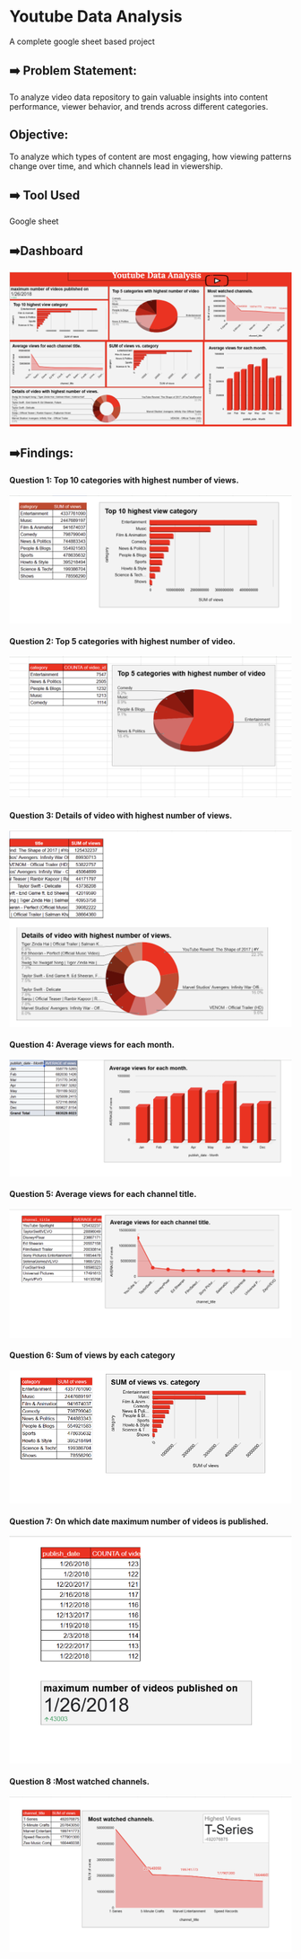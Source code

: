 
# Youtube Data Analysis 
A complete google sheet based project  

## ➡️ Problem Statement:
To analyze video data repository to gain valuable insights into content performance, viewer behavior, and trends across different categories.
## Objective:
To analyze which types of content are most engaging, how viewing patterns change over time, and which channels lead in viewership.

## ➡️ Tool Used 
Google sheet 

## ➡️Dashboard 
![img](https://github.com/AnkitRangari/Youtube-data-analysis-/blob/main/YT%20Dashboard.png)

## ➡️Findings:
#### Question 1: Top 10 categories with highest number of views.

![img](https://github.com/AnkitRangari/Youtube-data-analysis-/blob/main/1.png)

#### Question 2: Top 5 categories with highest number of video.
![img2](https://github.com/AnkitRangari/Youtube-data-analysis-/blob/main/2.png)

#### Question 3: Details of video with highest number of views.
![img3](https://github.com/AnkitRangari/Youtube-data-analysis-/blob/main/3.png)

#### Question 4: Average views for each month.
![img4](https://github.com/AnkitRangari/Youtube-data-analysis-/blob/main/4.png)

#### Question 5: Average views for each channel title.
![img5](https://github.com/AnkitRangari/Youtube-data-analysis-/blob/main/5.png)

#### Question 6: Sum of views by each category 
![img6](6.png)

#### Question 7: On which date maximum number of videos is published.
![img6](https://github.com/AnkitRangari/Youtube-data-analysis-/blob/main/7.png)

#### Question 8 :Most watched channels.
![img7](8.png)
